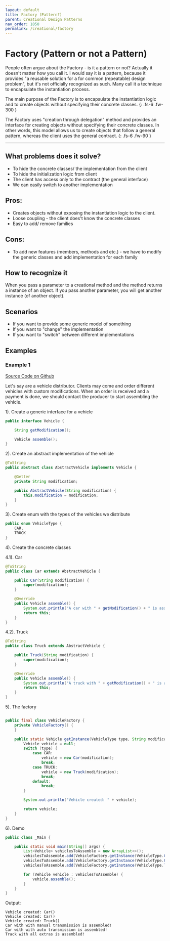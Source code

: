 ```yaml
---
layout: default
title: Factory (Pattern?)
parent: Creational Design Patterns
nav_order: 1050
permalink: /creational/factory
---
```


# Factory (Pattern or not a Pattern)

People often argue about the Factory - is it a pattern or not? 
Actually it doesn't matter how you call it. I would say it is a pattern, because it provides 
"a reusable solution for a for common (repeatable) design problem", but it's not officially recognized as such.
Many call it a technique to encapsulate the instantiation process. 

The main purpose of the Factory is to encapsulate the instantiation logic and to create objects without specifying their concrete classes.
{: .fs-6 .fw-300 }

The Factory uses "creation through delegation" method and provides an interface for creating objects without specifying 
their concrete classes. In other words, this model allows us to create objects that follow a general pattern, 
whereas the client uses the general contract.
{: .fs-6 .fw-90 }

---

## What problems does it solve? 
- To hide the concrete classes/ the implementation from the client
- To hide the initialization logic from client
- The client has access only to the contract (the general interface)
- We can easily switch to another implementation

## Pros:
- Creates objects without exposing the instantiation logic to the client.
- Loose coupling - the client does't know the concrete classes
- Easy to add/ remove families

## Cons:
- To add new features (members, methods and etc.) - we have to modify the generic classes
and add implementation for each family

## How to recognize it
When you pass a parameter to a creational method and the method returns a instance of an object.
If you pass another parameter, you will get another instance (of another object).

## Scenarios
- If you want to provide some generic model of something
- If you want to "change" the implementation
- If you want to "switch" between different implementations

## Examples
### Example 1
[Source Code on Github](https://github.com/Iretha/design-patterns/tree/master/src/com/smdev/creational/factory)

Let's say are a vehicle distributor. Clients may come and order different vehicles with custom modifications.
When an order is received and a payment is done, we should contact the producer to start assembling the vehicle. 

1). Create a generic interface for a vehicle
```java
public interface Vehicle {

    String getModification();

    Vehicle assemble();
}
```
2). Create an abstract implementation of the vehicle
```java
@ToString
public abstract class AbstractVehicle implements Vehicle {

    @Getter
    private String modification;

    public AbstractVehicle(String modification) {
        this.modification = modification;
    }
}
```
3). Create enum with the types of the vehicles we distribute
```java
public enum VehicleType {
    CAR,
    TRUCK
}
```
4). Create the concrete classes 

4.1). Car
```java
@ToString
public class Car extends AbstractVehicle {

    public Car(String modification) {
        super(modification);
    }

    @Override
    public Vehicle assemble() {
        System.out.println("A car with " + getModification() + " is assembled!");
        return this;
    }
}
```
4.2). Truck
```java
@ToString
public class Truck extends AbstractVehicle {

    public Truck(String modification) {
        super(modification);
    }

    @Override
    public Vehicle assemble() {
        System.out.println("A truck with " + getModification() + " is assembled!");
        return this;
    }
}
```
5). The factory
```java

public final class VehicleFactory {
    private VehicleFactory() {
    }

    public static Vehicle getInstance(VehicleType type, String modification) {
        Vehicle vehicle = null;
        switch (type) {
            case CAR:
                vehicle = new Car(modification);
                break;
            case TRUCK:
                vehicle = new Truck(modification);
                break;
            default:
                break;
        }

        System.out.println("Vehicle created: " + vehicle);

        return vehicle;
    }
}
```
6). Demo
```java
public class _Main {

    public static void main(String[] args) {
        List<Vehicle> vehiclesToAssemble = new ArrayList<>();
        vehiclesToAssemble.add(VehicleFactory.getInstance(VehicleType.CAR, "with manual transmission"));
        vehiclesToAssemble.add(VehicleFactory.getInstance(VehicleType.CAR, "with auto transmission"));
        vehiclesToAssemble.add(VehicleFactory.getInstance(VehicleType.TRUCK, "all extras"));

        for (Vehicle vehicle : vehiclesToAssemble) {
            vehicle.assemble();
        }
    }
}
```
Output:
```
Vehicle created: Car()
Vehicle created: Car()
Vehicle created: Truck()
Car with with manual transmission is assembled!
Car with with auto transmission is assembled!
Track with all extras is assembled!
```
 